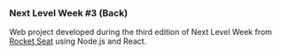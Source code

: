 ### Next Level Week #3 (Back)

Web project developed during the third edition of Next Level Week from [Rocket Seat](https://rocketseat.com.br/) using Node.js and React.